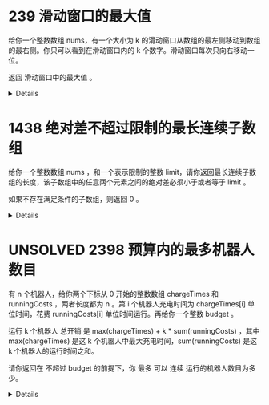 # 239 滑动窗口的最大值

给你一个整数数组 nums，有一个大小为 k 的滑动窗口从数组的最左侧移动到数组的最右侧。你只可以看到在滑动窗口内的 k 个数字。滑动窗口每次只向右移动一位。

返回 滑动窗口中的最大值 。

<details>

单调队列板子题，背住。


    入（元素进入队尾，同时维护队列单调性）
    出（元素离开队首）
    记录/维护答案（根据队首）

```cpp
class Solution {
public:
    vector<int> maxSlidingWindow(vector<int>& nums, int k) {
        vector<int> ans;
        deque<int> q;
        for(int i=0;i<nums.size();i++){
            while(q.size()&&nums[q.back()]<=nums[i]){
                q.pop_back();
            }
            q.push_back(i);
            while(i-q.front()>=k){
                q.pop_front();
            }
            if(i>=k-1){
                ans.emplace_back(nums[q.front()]);
            }
        }
        return ans;
    }
};
```

</details>


# 1438 绝对差不超过限制的最长连续子数组

给你一个整数数组 nums ，和一个表示限制的整数 limit，请你返回最长连续子数组的长度，该子数组中的任意两个元素之间的绝对差必须小于或者等于 limit 。

如果不存在满足条件的子数组，则返回 0 。

<details>

维护两个单调队列，一个存最大值，一个存最小值。

```cpp
class Solution {
public:
    int longestSubarray(vector<int>& nums, int limit) {
        deque<int> q1, q2;
        int ans = 0;
        int l = 0;
        for (int i = 0; i < nums.size(); i++) {
            // 入队
            while (q1.size() && nums[q1.back()] < nums[i]) {
                q1.pop_back();
            }
            q1.push_back(i);
            while (q2.size() && nums[q2.back()] > nums[i]) {
                q2.pop_back();
            }
            q2.push_back(i);
            // 出队
            while (q1.size() && q2.size() &&
                   abs(nums[q1.front()] - nums[q2.front()]) > limit) {
                if (nums[q1.front()] == nums[l])
                    q1.pop_front();
                if (nums[q2.front()] == nums[l])
                    q2.pop_front();
                l += 1;
            }
            ans = max(ans, i - l + 1);
        }
        return ans;
    }
};
```

</details>

# UNSOLVED 2398 预算内的最多机器人数目

有 n 个机器人，给你两个下标从 0 开始的整数数组 chargeTimes 和 runningCosts ，两者长度都为 n 。第 i 个机器人充电时间为 chargeTimes[i] 单位时间，花费 runningCosts[i] 单位时间运行。再给你一个整数 budget 。

运行 k 个机器人 总开销 是 max(chargeTimes) + k * sum(runningCosts) ，其中 max(chargeTimes) 是这 k 个机器人中最大充电时间，sum(runningCosts) 是这 k 个机器人的运行时间之和。

请你返回在 不超过 budget 的前提下，你 最多 可以 连续 运行的机器人数目为多少。

<details>

题目要求机器人连续运行，看成一个连续子数组，题目要求计算最长子数组长度。

枚举子数组右端点 right，我们需要知道此时左端点 left 的最小值，这样子数组尽量长。

由于有 budget 的限制，所以 right 越大，left 也越大，有单调性，可以用滑动窗口解决。

本题的一种做法是二分答案，这样就转换成了固定长度的 239 题。

但实际上不用二分，在 239 题的基础上，把定长滑窗改为不定长滑窗，套路如下：

    入：chargeTimes[right] 进入窗口时，弹出队尾的 ≤chargeTimes[right] 的元素。
    出：如果总开销超过 budget，则不断移出左端点，直到总开销不超过 budget。特别地，如果左端点恰好等于队首，则弹出队首。
    更新答案：用窗口长度 right−left+1 更新答案的最大值。

⚠注意：为了方便判断队首是否要出队，单调队列中保存的是下标。

```cpp
class Solution {
public:
    int maximumRobots(vector<int>& chargeTimes, vector<int>& runningCosts, long long budget) {
        int ans=0,left=0;
        long long sum=0;
        deque<int> q;
        for(int right=0;right<chargeTimes.size();right++){
            //1.入
            while(q.size()&&chargeTimes[right]>=chargeTimes[q.back()]){
                q.pop_back();
            }
            q.push_back(right);
            sum+=runningCosts[right];
            //2. 出
            while(q.size()&&chargeTimes[q.front()]+(right-left+1)*sum>budget){
                if(q.front()==left){
                    q.pop_front();
                }
                sum-=runningCosts[left++];
            }
            ans=max(ans,right-left+1);
        }
        return ans;
    }
};
```

</details>
